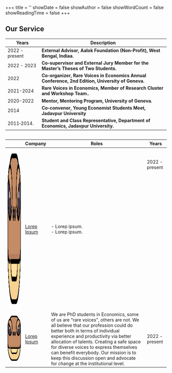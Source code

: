 +++
title = ''
showDate = false
showAuthor = false
showWordCount = false
showReadingTime = false
+++

## Our Service
| Years                              | **Description**                                                                                                                            |
| ---------------------------------------- | ------------------------------------------------------------------------------------------------------------------------------- |
| 2022 - present    |  **External Advisor, Aalok Foundation (Non‑Profit), West Bengal, Indiaa.**                                |
| 2022 - 2023         | **Co‑supervisor and External Jury Member for the Master’s Theses of Two Students.**   |
| 2022| **Co‑organizer, Rare Voices in Economics Annual Conference, 2nd Edition, University of Geneva.**                                    |
| 2021-2024         | **Rare Voices in Economics, Member of Research Cluster and Workshop Team..**                               |
| 2020-2022              | **Mentor, Mentoring Program, University of Geneva.**                             |
| 2014 | **Co‑convenor, Young Economist Students Meet, Jadavpur University**             |
| 2011‑2014. | **Student and Class Representative, Department of Economics, Jadavpur University.**             |



##

<table>
    <thead>
        <tr>
            <th style="text-align: left;"></th>
            <th style="text-align: left;">Company</th>
            <th style="text-align: center;">Roles </th>
            <th style="text-align: center;">Years</th>
        </tr>
    </thead>
    <tbody>
        <tr >
            <td style="vertical-align: middle;"><img class="customEntitityLogo" src="turtle.png" height="500" width="500"/></td>
            <td style="vertical-align: middle;"><a href="https://www.grantthornton.cn/about-us/" target="_blank">Lorep Ipsum</a></td>
            <td style="vertical-align: middle;">
            - Lorep ipsum. <br>
            - Lorep ipsum. <br>
            </td>
            <td style="display: flex; justify-content: center; align-items: center; height: 100px;">
  2022 - present
</td>
        </tr>
        <tr >
            <td style="vertical-align: middle;"><img class="customEntitityLogo" src="turtle.png" height="150" width="150"/></td>
            <td style="vertical-align: middle;"><a href="https://www.grantthornton.cn/about-us/" target="_blank">Lorep Ipsum</a></td>
            <td style="vertical-align: middle;">We are PhD students in Economics, some of us are “rare voices”, others are not. We all believe that our profession could do better both in terms of individual experience and productivity via better allocation of talents. Creating a safe space for diverse voices to express themselves can benefit everybody. Our mission is to keep this discussion open and advocate for change at the institutional level.</td>
            <td style="vertical-align: middle;">2022 - present</td>
        </tr>
    </tbody>
</table>



